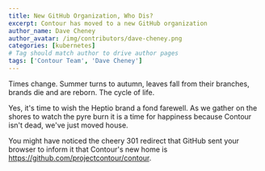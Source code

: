 ```yaml
---
title: New GitHub Organization, Who Dis?
excerpt: Contour has moved to a new GitHub organization
author_name: Dave Cheney
author_avatar: /img/contributors/dave-cheney.png
categories: [kubernetes]
# Tag should match author to drive author pages
tags: ['Contour Team', 'Dave Cheney']
---
```


Times change. Summer turns to autumn, leaves fall from their branches, brands die and are reborn. The cycle of life.

Yes, it's time to wish the Heptio brand a fond farewell. As we gather on the shores to watch the pyre burn it is a time for happiness because Contour isn't dead, we've just moved house.

You might have noticed the cheery 301 redirect that GitHub sent your browser to inform it that Contour's new home is https://github.com/projectcontour/contour.
